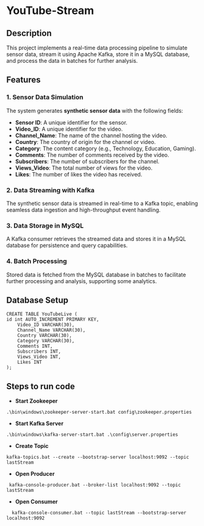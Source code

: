 # **YouTube-Stream**

## **Description**  
This project implements a real-time data processing pipeline to simulate sensor data, stream it using Apache Kafka, store it in a MySQL database, and process the data in batches for further analysis.

## **Features**

### **1. Sensor Data Simulation**  
The system generates **synthetic sensor data** with the following fields:  

- **Sensor ID**: A unique identifier for the sensor.  
- **Video_ID**: A unique identifier for the video.  
- **Channel_Name**: The name of the channel hosting the video.  
- **Country**: The country of origin for the channel or video.  
- **Category**: The content category (e.g., Technology, Education, Gaming).  
- **Comments**: The number of comments received by the video.  
- **Subscribers**: The number of subscribers for the channel.  
- **Views_Video**: The total number of views for the video.  
- **Likes**: The number of likes the video has received.  

### **2. Data Streaming with Kafka**  
The synthetic sensor data is streamed in real-time to a Kafka topic, enabling seamless data ingestion and high-throughput event handling.  

### **3. Data Storage in MySQL**  
A Kafka consumer retrieves the streamed data and stores it in a MySQL database for persistence and query capabilities.  

### **4. Batch Processing**  
Stored data is fetched from the MySQL database in batches to facilitate further processing and analysis, supporting some analytics. 

## **Database Setup**
```
CREATE TABLE YouTubeLive (
id int AUTO_INCREMENT PRIMARY KEY,
    Video_ID VARCHAR(30),
    Channel_Name VARCHAR(30),
    Country VARCHAR(30),
    Category VARCHAR(30),
    Comments INT,
    Subscribers INT,
    Views_Video INT,
    Likes INT
);
```
## **Steps to run code**
- **Start Zookeeper**
```
.\bin\windows\zookeeper-server-start.bat config\zookeeper.properties
```
- **Start Kafka Server**
```
.\bin\windows\kafka-server-start.bat .\config\server.properties
```
- **Create Topic**
```
kafka-topics.bat --create --bootstrap-server localhost:9092 --topic lastStream
```
- **Open Producer**
 ```
  kafka-console-producer.bat --broker-list localhost:9092 --topic lastStream
```
-  **Open Consumer**
```
  kafka-console-consumer.bat --topic lastStream --bootstrap-server localhost:9092
```
